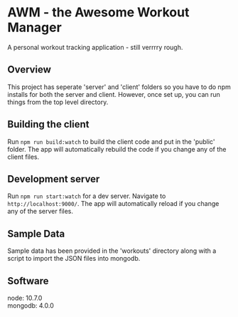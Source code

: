 # AWM - the Awesome Workout Manager

A personal workout tracking application - still verrrry rough.

## Overview

This project has seperate 'server' and 'client' folders so you have to do npm installs for both the server and client. However, once set up, you can run things from the top level directory.

## Building the client

Run `npm run build:watch` to build the client code and put in the 'public' folder. The app will automatically rebuild the code if you change any of the client files.

## Development server

Run `npm run start:watch` for a dev server. Navigate to `http://localhost:9000/`. The app will automatically reload if you change any of the server files.

## Sample Data

Sample data has been provided in the 'workouts' directory along with a script to import the JSON files into mongodb.

## Software
node: 10.7.0<br/>
mongodb: 4.0.0